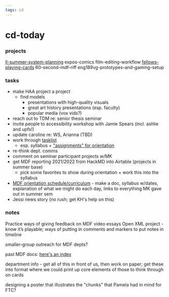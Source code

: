 ```yaml
---
tags: cd
---
```


# cd-today

### projects
[ll-summer-system-planning](https://hackmd.io/L1bJvNwkQkKlsN567JinsQ)
expos-comics
film-editing-workflow
[fellows-playing-cards](https://hackmd.io/zyN6hKdQR4ii7a9BaABS7A)
60-second-mdf-riff
eng189vg-prototypes-and-gaming-setup


### tasks
- make HAA project a project
    - find models
        - presentations with high-quality visuals
        - great art history presentations (esp. faculty)
        - popular media (vox vids?)
- reach out to TDM re: senior thesis seminar
- invite people to accessibility workshop with Jamie Spears (incl. ashlie and upfs!)
- update caroline re: WS, Arianna (TBD)
- work through [tasklist](https://hackmd.io/K0GEYCJsSJ2MQfeKUo9wUQ)
    - esp. syllabus + ["assignments" for orientation](https://hackmd.io/dsYIwBrZRyCANwDuLeDirA)
- re-think dept. comms
- comment on seminar participant projects w/MK
- get MDF reporting 2021/2022 from HackMD into Airtable (projects in summer base)
    - pick some favorites to show during orientation + work this into the syllabus
- [MDF orientation schedule/curriculum](https://hackmd.io/LJqMHJBKRzGut9bV8ZwWJA) - make a doc, syllabus w/dates, explanation of what we might do each day, links to everything MK gave out in summer sem
- Jessi news story (no rush; get KH's help on this)

### notes

Practice ways of giving feedback on MDF video essays
Open XML project - know it’s playable; ways of putting in comments and markers to put notes in timeline 

smaller-group outreach for MDF depts?

past MDF docs: [here's an index](https://hackmd.io/amsnNfClRhKUZhFHwiYDYA)

department info - get all of this in front of us, then work on paper; get these into format where we could print up core elements of those to think through on cards

designing a poster that illustrates the "chunks" that Pamela had in mind for FTC?
